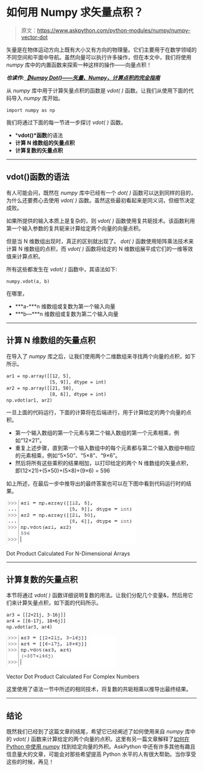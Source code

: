 # 如何用 Numpy 求矢量点积？

> 原文：<https://www.askpython.com/python-modules/numpy/numpy-vector-dot>

矢量是在物体运动方向上既有大小又有方向的物理量。它们主要用于在数学领域的不同空间和平面中导航。虽然向量可以执行许多操作，但在本文中，我们将使用 *numpy* 库中的内置函数来探索一种这样的操作——向量点积！

***也读作:[【Numpy Dot()——矢量、Numpy、计算点积的完全指南](https://www.askpython.com/python-modules/numpy/numpy-dot)***

从 *numpy* 库中用于计算矢量点积的函数是 *vdot( )* 函数。让我们从使用下面的代码导入 *numpy* 库开始。

```
import numpy as np

```

我们将通过下面的每一节进一步探讨 *vdot( )* 函数。

*   ***vdot()*函数**的语法
*   **计算 N 维数组的矢量点积**
*   **计算复数的矢量点积**

* * *

## vdot()函数的语法

有人可能会问，既然在 *numpy* 库中已经有一个 *dot( )* 函数可以达到同样的目的，为什么还要费心去使用 *vdot( )* 函数。虽然这些最初看起来是同义词，但细节决定成败。

如果所提供的输入本质上是复杂的，则 *vdot( )* 函数使用复共轭技术。该函数利用第一个输入参数的复共轭来计算给定两个向量的向量点积。

但是当 N 维数组出现时，真正的区别就出现了。 *dot( )* 函数使用矩阵乘法技术来计算 N 维数组的点积，而 *vdot( )* 函数将给定的 N 维数组展平成它们的一维等效值来计算点积。

所有这些都发生在 *vdot( )* 函数中，其语法如下:

```
numpy.vdot(a, b)

```

在哪里，

*   ***a-***n 维数组或复数为第一个输入向量
*   ***b—***n 维数组或复数为第二个输入向量

* * *

## 计算 N 维数组的矢量点积

在导入了 *numpy* 库之后，让我们使用两个二维数组来寻找两个向量的点积，如下所示。

```
ar1 = np.array([[12, 5],
                [5, 9]], dtype = int)
ar2 = np.array([[21, 50],
                [8, 6]], dtype = int)
np.vdot(ar1, ar2)

```

一旦上面的代码运行，下面的计算将在后端进行，用于计算给定的两个向量的点积。

*   第一个输入数组的第一个元素与第二个输入数组的第一个元素相乘，例如“12×21”。
*   重复上述步骤，直到第一个输入数组中的每个元素都与第二个输入数组中相应的元素相乘，例如“5×50”、“5×8”、“9×6”。
*   然后将所有这些乘积的结果相加，以打印给定的两个 N 维数组的矢量点积，即(12×21)+(5×50)+(5×8)+(9×6) = 596

如上所述，在最后一步中推导出的最终答案也可以在下图中看到代码运行时的结果。

![Dot Product Calculated For N Dimensional Arrays](img/9d009b9165048925566d45ab200e778f.png)

Dot Product Calculated For N-Dimensional Arrays

* * *

## 计算复数的矢量点积

本节将通过 *vdot( )* 函数详细说明复数的用法。让我们分配几个变量&，然后用它们来计算矢量点积，如下面的代码所示。

```
ar3 = [[2+21j, 3-16j]]
ar4 = [[6-17j, 18+6j]]
np.vdot(ar3, ar4)

```

![Vector Dot Product Calculated For Complex Numbers](img/6e48cf238fa73fa86f5e32b3a9306d54.png)

Vector Dot Product Calculated For Complex Numbers

这里使用了语法一节中所述的相同技术，将复数的共轭相乘以推导出最终结果。

* * *

## 结论

既然我们已经到了这篇文章的结尾，希望它已经阐述了如何使用来自 *numpy* 库中的 *vdot( )* 函数来计算给定的两个向量的点积。这里有另一篇文章解释了[如何在 Python 中使用 *numpy*](https://www.askpython.com/python/how-to-use-numpy-outer) 找到给定向量的外积。AskPython 中还有许多其他有趣且信息量大的文章，可能会对那些希望提高 Python 水平的人有很大帮助。当你享受这些的时候，再见！